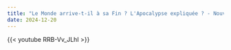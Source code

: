 ```yaml
---
title: "Le Monde arrive-t-il à sa Fin ? L'Apocalypse expliquée ? - Nouvelle éd"
date: 2024-12-20
---
```


{{< youtube RRB-Vv_JLhI >}}
